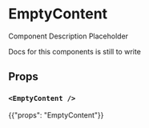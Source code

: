 # EmptyContent

<p class="description">Component Description Placeholder</p>

Docs for this components is still to write

## Props

### `<EmptyContent />`

{{"props": "EmptyContent"}}